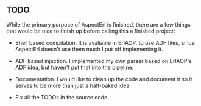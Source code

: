 ## TODO ##

While the primary purpose of AspectErl is finished, there are a few things 
that would be nice to finish up before calling this a finished project:

* Shell based compilation. It is avaliable in ErlAOP, to use ADF files, since
  AspectErl doesn't use them much I put off implementing it.

* ADF based injection. I implemented my own parser based on ErlAOP's ADF idea,
  but haven't put that into the pipeline.

* Documentation. I would like to clean up the code and document it so it serves
  to be more than just a half-baked idea.

* Fix all the TODOs in the source code.
